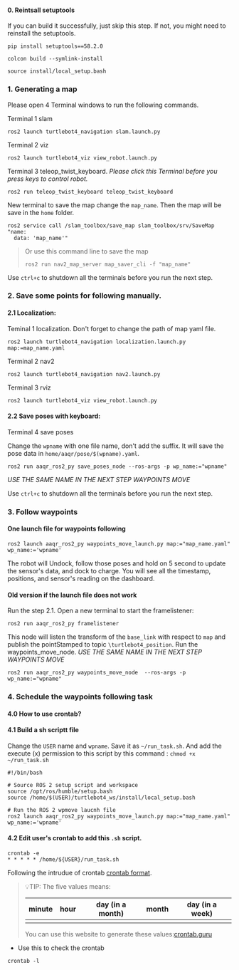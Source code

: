 #### 0. Reintsall setuptools

If you can build it successfully, just skip this step. If not, you might need to reinstall the setuptools.

```
pip install setuptools==58.2.0
```

```
colcon build --symlink-install
```

```
source install/local_setup.bash
```

### 1. Generating a map

Please open 4 Terminal windows to run the following commands.

Terminal 1 slam

```
ros2 launch turtlebot4_navigation slam.launch.py
```

Terminal 2 viz

```
ros2 launch turtlebot4_viz view_robot.launch.py
```

Terminal 3 teleop_twist_keyboard.  *Please click this Terminal before you press keys to control robot.*

```
ros2 run teleop_twist_keyboard teleop_twist_keyboard
```

New terminal to save the map change the `map_name`. Then the map will be save in the `home` folder.

```
ros2 service call /slam_toolbox/save_map slam_toolbox/srv/SaveMap "name:
  data: 'map_name'"
```

> Or use this command line to save the map
>
> ```
> ros2 run nav2_map_server map_saver_cli -f "map_name"
> ```

Use `ctrl+c` to shutdown all the terminals before you run the next step.

### 2. Save some points for following manually.

#### 2.1 Localization:

Teminal 1 localization. Don't forget to change the path of map yaml file.

```
ros2 launch turtlebot4_navigation localization.launch.py map:=map_name.yaml
```

Terminal 2 nav2

```
ros2 launch turtlebot4_navigation nav2.launch.py
```

Terminal 3 rviz

```
ros2 launch turtlebot4_viz view_robot.launch.py
```

#### 2.2 Save poses with keyboard:

Terminal 4  save poses

Change the `wpname` with one file name, don't add the suffix. It will save the pose data in `home/aaqr/pose/$(wpname).yaml`.

```
ros2 run aaqr_ros2_py save_poses_node --ros-args -p wp_name:="wpname"
```

*USE THE SAME NAME IN THE NEXT STEP WAYPOINTS MOVE*

Use `ctrl+c` to shutdown all the terminals before you run the next step.

### 3. Follow waypoints

#### One launch file for waypoints following

```
ros2 launch aaqr_ros2_py waypoints_move_launch.py map:="map_name.yaml" wp_name:='wpname'
```

The robot will Undock, follow those poses and hold on 5 second to update the sensor's data, and dock  to charge. You will see all the timestamp, positions, and sensor's reading on the dashboard.

#### Old version if the launch file does not work

Run the step 2.1. Open a new terminal to start the framelistener:

```
ros2 run aaqr_ros2_py framelistener
```

This node will listen the transform of the `base_link` with respect to `map` and publish the pointStamped to topic `\turtlebot4_position`. Run the waypoints_move_node. *USE THE SAME NAME IN THE NEXT STEP WAYPOINTS MOVE*

```
ros2 run aaqr_ros2_py waypoints_move_node  --ros-args -p wp_name:="wpname"
```

### 4. Schedule the waypoints following task

#### 4.0 How to use crontab?

#### 4.1 Build a sh scriptt file

Change the `USER` name and `wpname`. Save it as `~/run_task.sh`. And add the execute (x) permission to this script by this command : `chmod +x ~/run_task.sh`

```shell
#!/bin/bash

# Source ROS 2 setup script and workspace
source /opt/ros/humble/setup.bash
source /home/$(USER)/turtlebot4_ws/install/local_setup.bash

# Run the ROS 2 wpmove laucnh file
ros2 launch aaqr_ros2_py waypoints_move_launch.py map:="map_name.yaml" wp_name:='wpname'
```

#### 4.2 Edit user's crontab to add this `.sh` script.

```
crontab -e
* * * * * /home/${USER}/run_task.sh
```

Following the intrudue of crontab [crontab format](https://www.ibm.com/docs/en/db2oc?topic=task-unix-cron-format).

> 💡TIP:
> The five values means:
>
>
> | minute | hour | day (in a month) | month | day (in a week) |
> | ------ | ---- | ---------------- | ----- | --------------- |
> |        |      |                  |       |                 |
>
> You can use this website to generate these values:[crontab.guru](https://crontab.guru/)

- Use this to check the crontab

```
crontab -l
```
